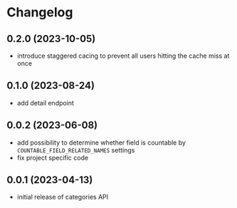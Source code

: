 # Changelog

## 0.2.0 (2023-10-05)

- introduce staggered cacing to prevent all users hitting the cache miss at once

## 0.1.0 (2023-08-24)

- add detail endpoint

## 0.0.2 (2023-06-08)

- add possibility to determine whether field is countable by ``COUNTABLE_FIELD_RELATED_NAMES`` settings
- fix project specific code

## 0.0.1 (2023-04-13)

- initial release of categories API

